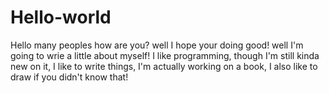 # Hello-world
Hello many peoples how are you? well I hope your doing good! well I'm going to wrie a little about myself! 
I like programming, though I'm still kinda new on it, I like to write things, I'm actually working on a book, I also like to draw if you didn't know that!
